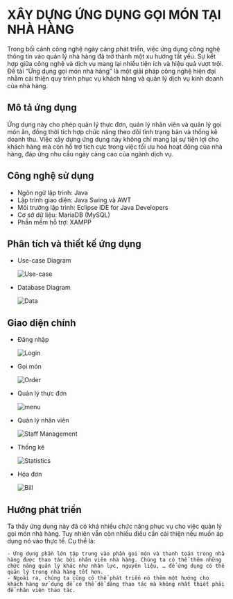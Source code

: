
# XÂY DỰNG ỨNG DỤNG GỌI MÓN TẠI NHÀ HÀNG

Trong bối cảnh công nghệ ngày càng phát triển, việc ứng dụng công nghệ thông tin vào quản lý nhà hàng đã trở thành một xu hướng tất yếu. Sự kết hợp giữa công nghệ và dịch vụ mang lại nhiều tiện ích và hiệu quả vượt trội. Đề tài “Ứng dụng gọi món nhà hàng” là một giải pháp công nghệ hiện đại nhằm cải thiện quy trình phục vụ khách hàng và quản lý dịch vụ kinh doanh của nhà hàng. 


## Mô tả ứng dụng

Ứng dụng này cho phép quản lý thực đơn, quản lý nhân viên và quản lý gọi món ăn, đồng thời tích hợp chức năng theo dõi tình trạng bàn và thống kê doanh thu. Việc xây dựng ứng dụng này không chỉ mang lại sự tiện lợi cho khách hàng mà còn hỗ trợ tích cực trong việc tối ưu hoá hoạt động của nhà hàng, đáp ứng nhu cầu ngày càng cao của ngành dịch vụ. 
## Công nghệ sử dụng
- Ngôn ngữ lập trình: Java
- Lập trình giao diện: Java Swing và AWT
- Môi trường lập trình: Eclipse IDE for Java Developers
- Cơ sở dữ liệu: MariaDB (MySQL)
- Phần mềm hỗ trợ: XAMPP

## Phân tích và thiết kế ứng dụng
- Use-case Diagram
  
  ![Use-case](./images_for_introduce/use_case.drawio.png)
- Database Diagram
  
  ![Data](./images_for_introduce/data.png)

## Giao diện chính
- Đăng nhập
  
    ![Login](./images_for_introduce/login.png)
- Gọi món
  
    ![Order](./images_for_introduce/order.png)
- Quản lý thực đơn
  
    ![menu](./images_for_introduce/menu.png)
- Quản lý nhân viên
  
    ![Staff Management](./images_for_introduce/em.png)
- Thống kê
  
    ![Statistics](./images_for_introduce/statistics.png)
- Hóa đơn
  
    ![Bill](./images_for_introduce/bill.png)
## Hướng phát triển

Ta thấy ứng dụng này đã có khá nhiều chức năng phục vụ cho việc quản lý gọi món nhà hàng. Tuy nhiên vẫn còn nhiều điều cần cải thiện nếu muốn áp dụng nó vào thực tế. Cụ thể là:

    - Ứng dụng phần lớn tập trung vào phần gọi món và thanh toán trong nhà hàng được thao tác bởi nhân viên nhà hàng. Chúng ta có thể thêm những chức năng quản lý khác như nhân lực, nguyên liệu, … để ứng dụng có thể quản lý trong nhà hàng tốt hơn. 
    - Ngoài ra, chúng ta cũng có thể phát triển nó thêm một hướng cho khách hàng sử dụng để có thể dễ dàng thao tác mà không nhất thiết phải để nhân viên thao tác.
